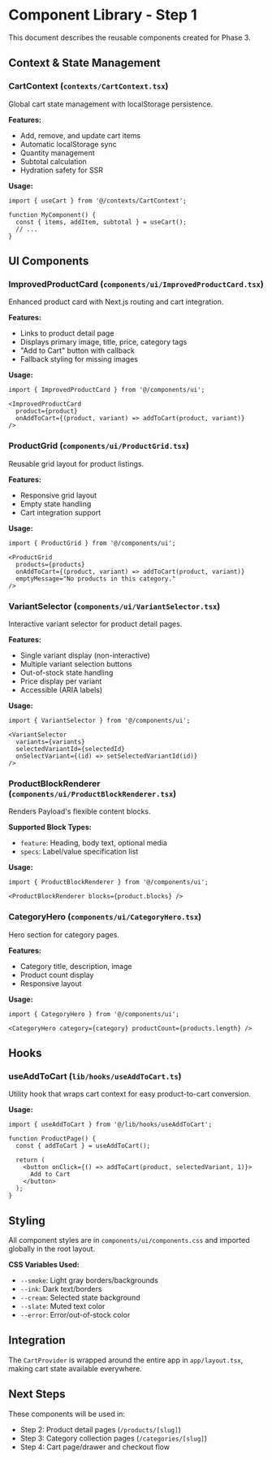 # Component Library - Step 1

This document describes the reusable components created for Phase 3.

## Context & State Management

### CartContext (`contexts/CartContext.tsx`)
Global cart state management with localStorage persistence.

**Features:**
- Add, remove, and update cart items
- Automatic localStorage sync
- Quantity management
- Subtotal calculation
- Hydration safety for SSR

**Usage:**
```tsx
import { useCart } from '@/contexts/CartContext';

function MyComponent() {
  const { items, addItem, subtotal } = useCart();
  // ...
}
```

## UI Components

### ImprovedProductCard (`components/ui/ImprovedProductCard.tsx`)
Enhanced product card with Next.js routing and cart integration.

**Features:**
- Links to product detail page
- Displays primary image, title, price, category tags
- "Add to Cart" button with callback
- Fallback styling for missing images

**Usage:**
```tsx
import { ImprovedProductCard } from '@/components/ui';

<ImprovedProductCard 
  product={product} 
  onAddToCart={(product, variant) => addToCart(product, variant)}
/>
```

### ProductGrid (`components/ui/ProductGrid.tsx`)
Reusable grid layout for product listings.

**Features:**
- Responsive grid layout
- Empty state handling
- Cart integration support

**Usage:**
```tsx
import { ProductGrid } from '@/components/ui';

<ProductGrid 
  products={products}
  onAddToCart={(product, variant) => addToCart(product, variant)}
  emptyMessage="No products in this category."
/>
```

### VariantSelector (`components/ui/VariantSelector.tsx`)
Interactive variant selector for product detail pages.

**Features:**
- Single variant display (non-interactive)
- Multiple variant selection buttons
- Out-of-stock state handling
- Price display per variant
- Accessible (ARIA labels)

**Usage:**
```tsx
import { VariantSelector } from '@/components/ui';

<VariantSelector
  variants={variants}
  selectedVariantId={selectedId}
  onSelectVariant={(id) => setSelectedVariantId(id)}
/>
```

### ProductBlockRenderer (`components/ui/ProductBlockRenderer.tsx`)
Renders Payload's flexible content blocks.

**Supported Block Types:**
- `feature`: Heading, body text, optional media
- `specs`: Label/value specification list

**Usage:**
```tsx
import { ProductBlockRenderer } from '@/components/ui';

<ProductBlockRenderer blocks={product.blocks} />
```

### CategoryHero (`components/ui/CategoryHero.tsx`)
Hero section for category pages.

**Features:**
- Category title, description, image
- Product count display
- Responsive layout

**Usage:**
```tsx
import { CategoryHero } from '@/components/ui';

<CategoryHero category={category} productCount={products.length} />
```

## Hooks

### useAddToCart (`lib/hooks/useAddToCart.ts`)
Utility hook that wraps cart context for easy product-to-cart conversion.

**Usage:**
```tsx
import { useAddToCart } from '@/lib/hooks/useAddToCart';

function ProductPage() {
  const { addToCart } = useAddToCart();
  
  return (
    <button onClick={() => addToCart(product, selectedVariant, 1)}>
      Add to Cart
    </button>
  );
}
```

## Styling

All component styles are in `components/ui/components.css` and imported globally in the root layout.

**CSS Variables Used:**
- `--smoke`: Light gray borders/backgrounds
- `--ink`: Dark text/borders
- `--cream`: Selected state background
- `--slate`: Muted text color
- `--error`: Error/out-of-stock color

## Integration

The `CartProvider` is wrapped around the entire app in `app/layout.tsx`, making cart state available everywhere.

## Next Steps

These components will be used in:
- Step 2: Product detail pages (`/products/[slug]`)
- Step 3: Category collection pages (`/categories/[slug]`)
- Step 4: Cart page/drawer and checkout flow
